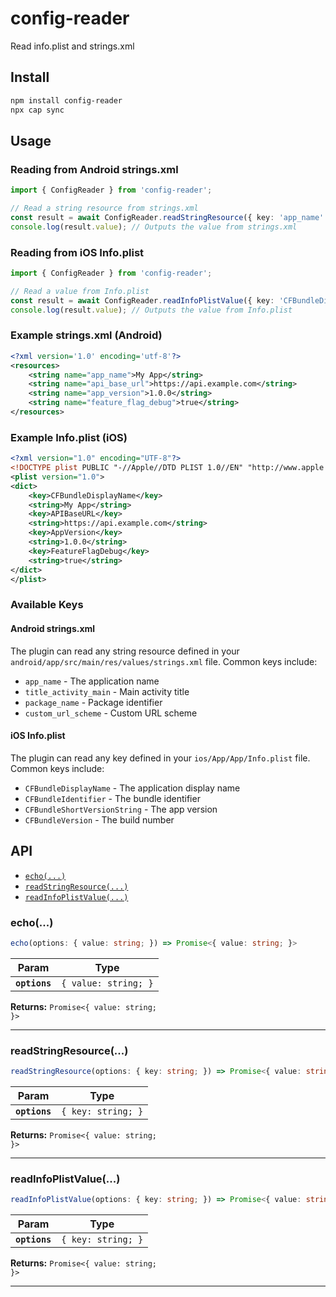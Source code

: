 # config-reader

Read info.plist and strings.xml

## Install

```bash
npm install config-reader
npx cap sync
```

## Usage

### Reading from Android strings.xml

```typescript
import { ConfigReader } from 'config-reader';

// Read a string resource from strings.xml
const result = await ConfigReader.readStringResource({ key: 'app_name' });
console.log(result.value); // Outputs the value from strings.xml
```

### Reading from iOS Info.plist

```typescript
import { ConfigReader } from 'config-reader';

// Read a value from Info.plist
const result = await ConfigReader.readInfoPlistValue({ key: 'CFBundleDisplayName' });
console.log(result.value); // Outputs the value from Info.plist
```

### Example strings.xml (Android)

```xml
<?xml version='1.0' encoding='utf-8'?>
<resources>
    <string name="app_name">My App</string>
    <string name="api_base_url">https://api.example.com</string>
    <string name="app_version">1.0.0</string>
    <string name="feature_flag_debug">true</string>
</resources>
```

### Example Info.plist (iOS)

```xml
<?xml version="1.0" encoding="UTF-8"?>
<!DOCTYPE plist PUBLIC "-//Apple//DTD PLIST 1.0//EN" "http://www.apple.com/DTDs/PropertyList-1.0.dtd">
<plist version="1.0">
<dict>
    <key>CFBundleDisplayName</key>
    <string>My App</string>
    <key>APIBaseURL</key>
    <string>https://api.example.com</string>
    <key>AppVersion</key>
    <string>1.0.0</string>
    <key>FeatureFlagDebug</key>
    <string>true</string>
</dict>
</plist>
```

### Available Keys

#### Android strings.xml

The plugin can read any string resource defined in your `android/app/src/main/res/values/strings.xml` file. Common keys include:

- `app_name` - The application name
- `title_activity_main` - Main activity title
- `package_name` - Package identifier
- `custom_url_scheme` - Custom URL scheme

#### iOS Info.plist

The plugin can read any key defined in your `ios/App/App/Info.plist` file. Common keys include:

- `CFBundleDisplayName` - The application display name
- `CFBundleIdentifier` - The bundle identifier
- `CFBundleShortVersionString` - The app version
- `CFBundleVersion` - The build number

## API

<docgen-index>

* [`echo(...)`](#echo)
* [`readStringResource(...)`](#readstringresource)
* [`readInfoPlistValue(...)`](#readinfoplistvalue)

</docgen-index>

<docgen-api>
<!--Update the source file JSDoc comments and rerun docgen to update the docs below-->

### echo(...)

```typescript
echo(options: { value: string; }) => Promise<{ value: string; }>
```

| Param         | Type                            |
| ------------- | ------------------------------- |
| **`options`** | <code>{ value: string; }</code> |

**Returns:** <code>Promise&lt;{ value: string; }&gt;</code>

--------------------


### readStringResource(...)

```typescript
readStringResource(options: { key: string; }) => Promise<{ value: string; }>
```

| Param         | Type                          |
| ------------- | ----------------------------- |
| **`options`** | <code>{ key: string; }</code> |

**Returns:** <code>Promise&lt;{ value: string; }&gt;</code>

--------------------


### readInfoPlistValue(...)

```typescript
readInfoPlistValue(options: { key: string; }) => Promise<{ value: string; }>
```

| Param         | Type                          |
| ------------- | ----------------------------- |
| **`options`** | <code>{ key: string; }</code> |

**Returns:** <code>Promise&lt;{ value: string; }&gt;</code>

--------------------

</docgen-api>
